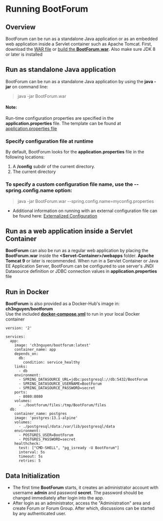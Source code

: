 # Running BootForum

## Overview
BootForum can be run as a standalone Java application or as an embedded web application inside a Servlet container such as Apache Tomcat. 
First, download the [WAR file](https://github.com/chipolaris/BootForum/releases/download/v.0.01/BootForum-0.0.1-SNAPSHOT.war "Latest Release") or [build the **BootForum.war**](Building.md). Also make sure JDK 8 or later is installed

## Run as standalone Java application
BootForum can be run as a standalone Java application by using the **java -jar** on command line:
> java -jar BootForum.war
#### Note:
Run-time configuration properties are specified in the **application.properties** file. The template can be found at [application.properties file](./src/main/resources/application.properties)
### Specify configuration file at runtime
By default, BootForum looks for the **application.properties** file in the following locations: 
1. A **/config** subdir of the current directory.
2. The current directory
### To specify a custom configuration file name, use the **--spring.config.name** option:
> java -jar BootForum.war --spring.config.name=myconfig.properties
* Additional information on running with an external configuration file can be found here:
[Externalized Configuration](https://docs.spring.io/spring-boot/docs/2.2.0.RELEASE/reference/html/spring-boot-features.html#boot-features-external-config-application-property-files "Externalized Configuration")

## Run as a web application inside a Servlet Container
**BootForum** can also be run as a regular web application by placing the **BootForum.war** inside the **\<Servet-Container>/webapps** folder. **Apache Tomcat 9** or later is recommended. When run in a Servlet Container or Java EE Application Server, BootForum can be configured to use server's JNDI Datasource definition or JDBC connection values in **application.properties** file

## Run in Docker
**BootForum** is also provided as a Docker-Hub's image in: **ch3nguyen/bootforum**  
Use the included **[docker-compose.yml](./docker-compose.yml)** to run in your local Docker container  


	version: '2'
	
	services:
	  app:
	    image: 'ch3nguyen/bootforum:latest'
	    container_name: app
	    depends_on:
	      db:
	        condition: service_healthy 
	    links:
	      - db 
	    environment:
	      - SPRING_DATASOURCE_URL=jdbc:postgresql://db:5432/BootForum
	      - SPRING_DATASOURCE_USERNAME=BootForum
	      - SPRING_DATASOURCE_PASSWORD=secret
	    ports:
	      - 8080:8080
	    volumes:
	      - ./bootforum/files:/tmp/BootForum/files
	  db:
	    container_name: postgres
	    image: 'postgres:13.1-alpine'
	    volumes:
	      - ./postgresql/data:/var/lib/postgresql/data
	    environment:
	      - POSTGRES_USER=BootForum
	      - POSTGRES_PASSWORD=secret
	    healthcheck:
	      test: ["CMD-SHELL", "pg_isready -U BootForum"]
	      interval: 5s
	      timeout: 5s
	      retries: 5


## Data Initialization
* The first time **BootForum** starts, it creates an administrator account with username **admin** and password **secret**. The password should be changed immediately after login into the app.
* After login as an administrator, access the "Administration" area and create Forum or Forum Group. After which, discussions can be started by any authenticated user.

